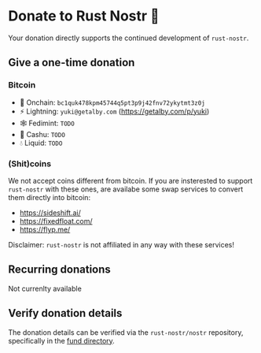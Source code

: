 # Donate to Rust Nostr 💜

Your donation directly supports the continued development of `rust-nostr`.

## Give a one-time donation

### Bitcoin

* 🔗 Onchain: `bc1quk478kpm45744q5pt3p9j42fnv72ykytmt3z0j`
* ⚡ Lightning: `yuki@getalby.com` (<https://getalby.com/p/yuki>)
* 🕸️ Fedimint: `TODO`
* 🥜 Cashu: `TODO`
* 💧 Liquid: `TODO`

### (Shit)coins

We not accept coins different from bitcoin. If you are insterested to support `rust-nostr` with these ones, are availabe some swap services to convert them directly into bitcoin:

* <https://sideshift.ai/>
* <https://fixedfloat.com/>
* <https://flyp.me/>

Disclaimer: `rust-nostr` is not affiliated in any way with these services!

## Recurring donations

Not currenlty available

## Verify donation details

The donation details can be verified via the `rust-nostr/nostr` repository, specifically in the [fund directory](https://github.com/rust-nostr/nostr/tree/master/contrib/fund).

